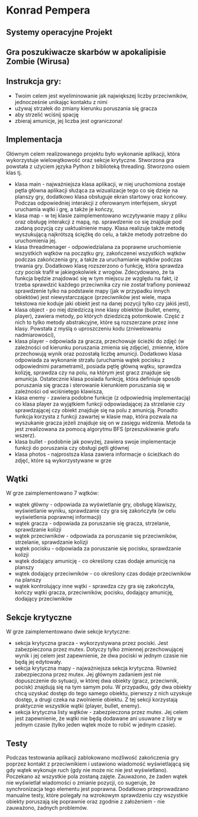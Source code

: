 # Konrad Pempera
## Systemy operacyjne Projekt
## Gra poszukiwacze skarbów w apokalipisie Zombie (Wirusa)

##
## Instrukcja gry:
- Twoim celem jest wyeliminowanie jak największej liczby przeciwników, jednocześnie unikając kontaktu z nimi
- używaj strzałek do zmiany kierunku poruszania się gracza
- aby strzelić wciśnij spację
- zbieraj amunicje, jej liczba jest ograniczona!

## Implementacja

Głównym  celem realizowanego projektu było wykonanie aplikacji, która wykorzystuje wielowątkowość oraz sekcje krytyczne. Stworzona gra powstała z użyciem języka Python z biblioteką threading. Stworzono osiem klas tj.

- klasa main - najważniejsza klasa aplikacji, w niej uruchomiona zostaje pętla główna aplikacji służąca za wizualizacje tego co się dzieje na planszy gry, dodatkowo klasa obsługuje ekran startowy oraz końcowy. Podczas odpowiedniej interakcji z oferowanym interfejsem, skrypt uruchamia wątki i grę, a także je kończy,
- klasa map - w tej klasie zaimplementowano wczytywanie mapy z pliku oraz obsługę interakcji z mapą, np. sprawdzenie co się znajduje pod zadaną pozycją czy uaktualnienie mapy. Klasa realizuje także metodę wyszukującą najkrótszą ściężkę do celu, a także metody potrzebne do uruchomienia jej. 
- klasa threadmenager - odpowiedzialana za poprawne uruchomienie wszystkich wątków na początku gry, zakończenei wszystkich wątków podczas zakończenia gry, a także za uruchamianie wątków podczas trwania gry. Dodatkowo klasę rozszerzono o funkcję, która sprawdza czy pocisk trafił w jakiegokolwiek z wrogów. Zdecydowano, że ta funkcja będzie znajdować się w tym miejscu ze względu na fakt, iż trzeba sprawdzić każdego przeciwnika czy nie został trafiony ponieważ sprawdzenie tylko na podstawie mapy (jak w przypadku innych obiektów) jest niewystarczające (przeciwników jest wiele, mapa tekstowa nie koduje jaki obiekt jest na danej pozycji tylko czy jakiś jest),
- klasa object - po niej dziedziczą inne klasy obiektów (bullet, enemy, player), zawiera metody, po których dziedziczą potomkowie. Część z nich to tylko metody abstrakcyjne, które są rozszerzane przez inne klasy. Powstała z myślą o uproszczeniu kodu (zniwelowaniu nadmiarowości),
- klasa player - odpowiada za gracza, przechowuje ścieżki do zdjęć (w zależności od kierunku poruszania zmienia się zdjęcie), zmienne, które przechowują wynik oraz pozostałą liczbę amunicji. Dodatkowo klasa odpowiada za wykonanie strzału (uruchamia wątek pocisku z odpowiednimi parametrami), posiada pętlę główną wątku, sprawdza kolizję, sprawdza czy na polu, na którym jest gracz znajduje się amunicja. Ostatecznie klasa posiada funkcję, która definiuje sposób poruszania się gracza i sterowanie kierunkiem poruszania się w zależności od wciśnietęgo klawisza,
- klasa enemy - zawiera podobne funkcje (z odpowiednią implementacją) co klasa player za wyjątkiem funkcji odpowiadającej za strzelanie czy sprawdzającej czy obiekt znajduje się na polu z amunicją. Ponadto funkcja korzysta z funkcji zawartej w klasie map, która pozwala na wyszukanie gracza jeżeli znajduje się on w zasięgu widzenia. Metoda ta jest zrealizowana za pomocą algorytmu BFS (przeszukiwanie grafu wszerz).
- klasa bullet - podobnie jak powyżej, zawiera swoje implementacje funkcji do poruszania czy obsługi pętli głównej
- klasa photos - najprostsza klasa zawiera informacje o ścieżkach do zdjęć, które są wykorzystywane w grze

## Wątki
W grze zaimplementowano 7 wątków:
- wątek główny - odpowiada za wyświetlanie gry, obsługę klawiszy, wyświetlanie wyniku, sprawdzanie czy gra się zakończyła (w celu wyświetlenia poprawnej informacji)
- wątek gracza - odpowiada za poruszanie się gracza, strzelanie, sprawdzanie kolizji
- wątek przeciwników - odpowiada za poruszanie się przeciwników, strzelanie, sprawdzanie kolizji
- wątek pocisku - odpowiada za poruszanie się pocisku, sprawdzanie kolizji
- wątek dodający amunicję - co określony czas dodaje amunicję na planszy
- wątek dodający przeciwników - co określony czas dodaje przeciwników na planszy
- wątek kontrolujący inne wątki - sprawdza czy gra się zakończyła, kończy wątki gracza, przeciwników, pocisku, dodający amunicję, dodający przeciwników

## Sekcje krytyczne
W grze zaimplementowano dwie sekcje krytyczne:
- sekcja krytyczna gracza - wykorzystywana przez pociski. Jest zabezpieczona przez mutex. Dotyczy tylko zmiennej przechowującej wynik i jej celem jest zapewnienie, że dwa pociski w jednym czasie nie będą jej edytowały.
- sekcja krytyczna mapy - najważniejsza sekcja krytyczna. Również zabezpieczona przez mutex. Jej głównym zadaniem jest nie dopuszczenie do sytuacji, w której dwa obiekty (gracz, przeciwnik, pocisk) znajdują się na tym samym polu. W przypadku, gdy dwa obiekty chcą uzyskać dostęp do tego samego obiektu, pierwszy z nich uzyskuje dostęp, a drugi czeka na zwolnienie obiektu. Z tej sekcji korzystają praktycznie wszystkie wątki (player, bullet, enemy).
- sekcja krytyczna listy wątków - zabezpieczona przez mutex. Jej celem jest zapewnienie, że wątki nie będą dodawane ani usuwane z listy w jednym czasie (tylko jeden wątek może to robić w jednym czasie).

## Testy
Podczas testowania aplikacji zablokowano możliwość zakończenia gry poprzez kontakt z przeciwnikiem i ustawiono wiadomość wyświetlającą się gdy wątek wykonuje ruch (gdy nie może nic nie jest wyświetlano). Poczekano aż wszystkie pola zostaną zajęte. Zauważono, że żaden wątek nie wyświetlał wiadomości o zmianie pozycji, co sugeruje, że synchronizacja tego elementu jest poprawna. Dodatkowo przeprowadzano manualne testy, które polegały na wzrokowym sprawdzeniu czy wszystkie obiekty poruszają się poprawnie oraz zgodnie z założeniem - nie zauważono, żadnych problemów.